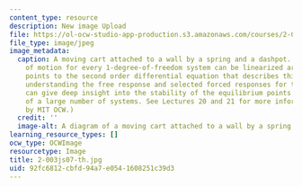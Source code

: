 ```yaml
---
content_type: resource
description: New image Upload
file: https://ol-ocw-studio-app-production.s3.amazonaws.com/courses/2-003j-dynamics-and-control-i-spring-2007/92fc6812cbfd94a7e0541608251c39d3_2-003js07-th.jpg
file_type: image/jpeg
image_metadata:
  caption: A moving cart attached to a wall by a spring and a dashpot. The equations
    of motion for every 1-degree-of-freedom system can be linearized around the equilibrium
    points to the second order differential equation that describes this system. Thus,
    understanding the free response and selected forced responses for this system
    can give deep insight into the stability of the equilibrium points and the behavior
    of a large number of systems. See Lectures 20 and 21 for more information. (Image
    by MIT OCW.)
  credit: ''
  image-alt: A diagram of a moving cart attached to a wall by a spring and a dashpot.
learning_resource_types: []
ocw_type: OCWImage
resourcetype: Image
title: 2-003js07-th.jpg
uid: 92fc6812-cbfd-94a7-e054-1608251c39d3
---
```

